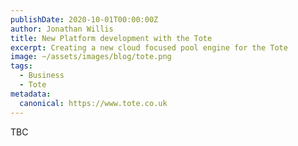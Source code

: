 ```yaml
---
publishDate: 2020-10-01T00:00:00Z
author: Jonathan Willis
title: New Platform development with the Tote
excerpt: Creating a new cloud focused pool engine for the Tote
image: ~/assets/images/blog/tote.png
tags:
  - Business
  - Tote
metadata:
  canonical: https://www.tote.co.uk
---
```


TBC